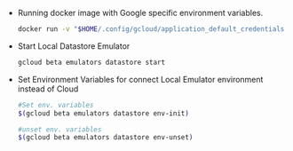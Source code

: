 * Running docker image with Google specific environment variables.
   
    ```sh
    docker run -v "$HOME/.config/gcloud/application_default_credentials.json":/gcp/creds.json:ro   --env GOOGLE_APPLICATION_CREDENTIALS=/gcp/creds.json -p 3000:3000 -e GOOGLE_CLOUD_PROJECT='irigahsesvt' -d tvseshagiri/webrefapp
    ```


* Start Local Datastore Emulator

    ```sh
    gcloud beta emulators datastore start

    ```
* Set Environment Variables for connect Local Emulator environment instead of Cloud 

    ```sh
    #Set env. variables
    $(gcloud beta emulators datastore env-init)

    #unset env. variables
    $(gcloud beta emulators datastore env-unset)
    ```